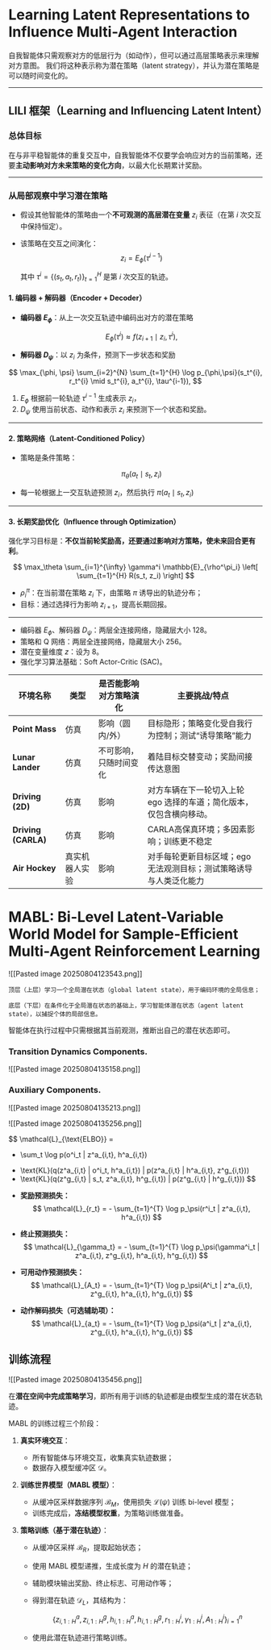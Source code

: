 
# Learning Latent Representations to Influence Multi-Agent Interaction

自我智能体只需观察对方的低层行为（如动作），但可以通过高层策略表示来理解对方意图。 我们将这种表示称为潜在策略（latent strategy），并认为潜在策略是可以随时间变化的。

---

## LILI 框架（Learning and Influencing Latent Intent）

### 总体目标

在与非平稳智能体的重复交互中，自我智能体不仅要学会响应对方的当前策略，还要**主动影响对方未来策略的变化方向**，以最大化长期累计奖励。

---

### 从局部观察中学习潜在策略

* 假设其他智能体的策略由一个**不可观测的高层潜在变量** $z_i$ 表征（在第 $i$ 次交互中保持恒定）。
* 该策略在交互之间演化：
$$
  z_i = E_\phi(\tau^{i-1})
  $$

  其中 $\tau^i = \{(s_t, a_t, r_t)\}_{t=1}^H$ 是第 $i$ 次交互的轨迹。

#### 1. 编码器 + 解码器（Encoder + Decoder）

* **编码器 $E_\phi$**：从上一次交互轨迹中编码出对方的潜在策略

  $$
E_\phi(\tau^i) \approx f(z_{i+1} \mid z_i, \tau^i),
$$
* **解码器 $D_\psi$**：以 $z_i$ 为条件，预测下一步状态和奖励

$$
\max_{\phi, \psi} \sum_{i=2}^{N} \sum_{t=1}^{H} \log p_{\phi,\psi}(s_t^{i}, r_t^{i} \mid s_t^{i}, a_t^{i}, \tau^{i-1}),
$$

1. $E_\phi$ 根据前一轮轨迹 $\tau^{i-1}$ 生成表示 $z_i$，
2. $D_\psi$ 使用当前状态、动作和表示 $z_i$ 来预测下一个状态和奖励。

---

#### 2. 策略网络（Latent-Conditioned Policy）

* 策略是条件策略：

  $$
  \pi_\theta(a_t \mid s_t, z_i)
  $$
* 每一轮根据上一交互轨迹预测 $z_i$，然后执行 $\pi(a_t \mid s_t, z_i)$

---

#### 3. 长期奖励优化（Influence through Optimization）

强化学习目标是：**不仅当前轮奖励高，还要通过影响对方策略，使未来回合更有利**。

$$
\max_\theta \sum_{i=1}^{\infty} \gamma^i \mathbb{E}_{\rho^\pi_i} \left[ \sum_{t=1}^{H} R(s_t, z_i) \right]
$$

* $\rho^\pi_i$：在当前潜在策略 $z_i$ 下，由策略 $\pi$ 诱导出的轨迹分布；
* 目标：通过选择行为影响 $z_{i+1}$，提高长期回报。

---

* 编码器 $E_\phi$、解码器 $D_\psi$：两层全连接网络，隐藏层大小 128。
* 策略和 Q 网络：两层全连接网络，隐藏层大小 256。
* 潜在变量维度 $z$：设为 8。
* 强化学习算法基础：Soft Actor-Critic (SAC)。



| 环境名称                | 类型      | 是否能影响对方策略演化 | 主要挑战/特点                              |
| ------------------- | ------- | ----------- | ------------------------------------ |
| **Point Mass**      | 仿真      | 影响（圆内/外）    | 目标隐形；策略变化受自我行为控制；测试“诱导策略”能力          |
| **Lunar Lander**    | 仿真      | 不可影响，只随时间变化 | 着陆目标交替变动；奖励间接传达意图                    |
| **Driving (2D)**    | 仿真      | 影响          | 对方车辆在下一轮切入上轮 ego 选择的车道；简化版本，仅包含横向移动。 |
| **Driving (CARLA)** | 仿真      | 影响          | CARLA高保真环境；多因素影响；训练更不稳定              |
| **Air Hockey**      | 真实机器人实验 | 影响          | 对手每轮更新目标区域；ego 无法观测目标；测试策略诱导与人类泛化能力  |



# MABL: Bi-Level Latent-Variable World Model for Sample-Efficient Multi-Agent Reinforcement Learning

![[Pasted image 20250804123543.png]]



    顶层（上层）学习一个全局潜在状态（global latent state），用于编码环境的全局信息；

    底层（下层）在条件化于全局潜在状态的基础上，学习智能体潜在状态（agent latent state），以捕捉个体的局部信息。

智能体在执行过程中只需根据其当前观测，推断出自己的潜在状态即可。

### Transition Dynamics Components.
![[Pasted image 20250804135158.png]]

### Auxiliary Components.
![[Pasted image 20250804135213.png]]

![[Pasted image 20250804135256.png]]


$$
\mathcal{L}_{\text{ELBO}} = 
- \sum_t \log p(o^i_t | z^a_{i,t}, h^a_{i,t})
+ \text{KL}(q(z^a_{i,t} | o^i_t, h^a_{i,t}) \| p(z^a_{i,t} | h^a_{i,t}, z^g_{i,t}))
+ \text{KL}(q(z^g_{i,t} | s_t, z^a_{i,t}, h^g_{i,t}) \| p(z^g_{i,t} | h^g_{i,t}))
$$

* **奖励预测损失：**
$$
  \mathcal{L}_{r_t} = - \sum_{t=1}^{T} \log p_\psi(r^i_t | z^a_{i,t}, h^a_{i,t})
  $$

* **终止预测损失：**
  $$
  \mathcal{L}_{\gamma_t} = - \sum_{t=1}^{T} \log p_\psi(\gamma^i_t | z^a_{i,t}, z^g_{i,t}, h^a_{i,t}, h^g_{i,t})
  $$

* **可用动作预测损失：**
  $$
  \mathcal{L}_{A_t} = - \sum_{t=1}^{T} \log p_\psi(A^i_t | z^a_{i,t}, z^g_{i,t}, h^a_{i,t}, h^g_{i,t})
  $$

* **动作解码损失（可选辅助项）：**
$$
  \mathcal{L}_{a_t} = - \sum_{t=1}^{T} \log p_\psi(a^i_t | z^a_{i,t}, z^g_{i,t}, h^a_{i,t}, h^g_{i,t})
  $$



## 训练流程

![[Pasted image 20250804135456.png]]

在**潜在空间中完成策略学习**，即所有用于训练的轨迹都是由模型生成的潜在状态轨迹。

MABL 的训练过程三个阶段：

1. **真实环境交互**：

   * 所有智能体与环境交互，收集真实轨迹数据；
   * 数据存入模型缓冲区 $\mathcal{D}$。

2. **训练世界模型（MABL 模型）**：

   * 从缓冲区采样数据序列 $\mathcal{B}_M$，使用损失 $\mathcal{L}(\psi)$ 训练 bi-level 模型；
   * 训练完成后，**冻结模型权重**，为策略训练做准备。

3. **策略训练（基于潜在轨迹）**：

   * 从缓冲区采样 $\mathcal{B}_R$，提取起始状态；
   * 使用 MABL 模型递推，生成长度为 $H$ 的潜在轨迹；
   * 辅助模块输出奖励、终止标志、可用动作等；
   * 得到潜在轨迹 $\mathcal{D}_L$，其结构为：

     $$
     \{z^a_{i,1:H}, z^g_{i,1:H}, h^a_{i,1:H}, h^g_{i,1:H}, r^i_{1:H}, \gamma^i_{1:H}, A^i_{1:H} \}_{i=1}^n
     $$
   * 使用此潜在轨迹进行策略训练。
